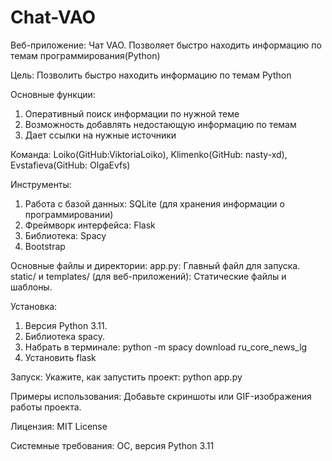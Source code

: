 # Chat-VAO
Веб-приложение: Чат VAO. Позволяет быстро находить информацию по темам программирования(Python)

Цель: Позволить быстро находить информацию по темам Python

Основные функции:
1. Оперативный поиск информации по нужной теме
2. Возможность добавлять недостающую информацию по темам
3. Дает ссылки на нужные источники

Команда: Loiko(GitHub:ViktoriaLoiko), Klimenko(GitHub: nasty-xd), Evstafieva(GitHub: OlgaEvfs)

Инструменты: 
1. Работа с базой данных: SQLite (для хранения информации о программировании)
2. Фреймворк интерфейса: Flask
3. Библиотека: Spacy
4. Bootstrap

Основные файлы и директории:
app.py: Главный файл для запуска.
static/ и templates/ (для веб-приложений): Статические файлы и шаблоны.

Установка:
1. Версия Python 3.11.
2. Библиотека spacy.
3. Набрать в терминале: python -m spacy download ru_core_news_lg
4. Установить flask

Запуск:
Укажите, как запустить проект: python app.py

Примеры использования:
Добавьте скриншоты или GIF-изображения работы проекта.

Лицензия:
MIT License

Системные требования: 
ОС, версия Python 3.11
